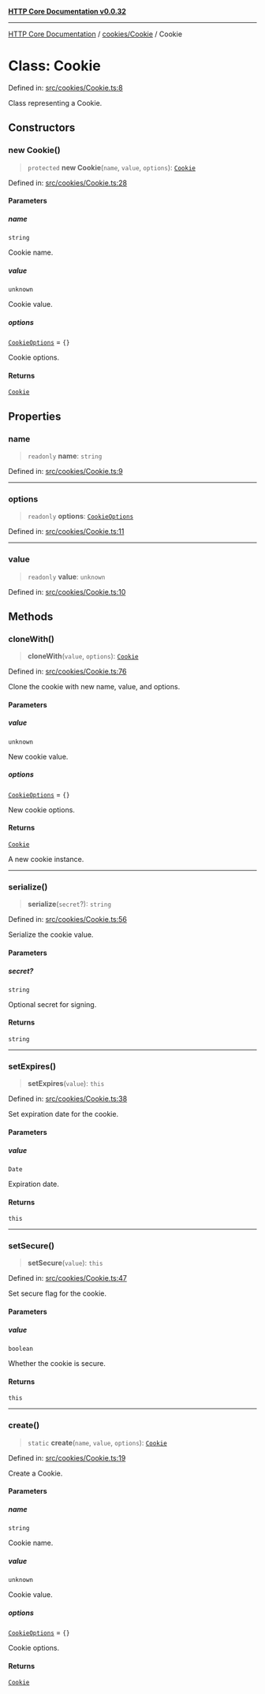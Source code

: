 [**HTTP Core Documentation v0.0.32**](../../../README.md)

***

[HTTP Core Documentation](../../../modules.md) / [cookies/Cookie](../README.md) / Cookie

# Class: Cookie

Defined in: [src/cookies/Cookie.ts:8](https://github.com/stonemjs/http-core/blob/680e946aeb5100b42b4836417719aba730586478/src/cookies/Cookie.ts#L8)

Class representing a Cookie.

## Constructors

### new Cookie()

> `protected` **new Cookie**(`name`, `value`, `options`): [`Cookie`](Cookie.md)

Defined in: [src/cookies/Cookie.ts:28](https://github.com/stonemjs/http-core/blob/680e946aeb5100b42b4836417719aba730586478/src/cookies/Cookie.ts#L28)

#### Parameters

##### name

`string`

Cookie name.

##### value

`unknown`

Cookie value.

##### options

[`CookieOptions`](../../../declarations/interfaces/CookieOptions.md) = `{}`

Cookie options.

#### Returns

[`Cookie`](Cookie.md)

## Properties

### name

> `readonly` **name**: `string`

Defined in: [src/cookies/Cookie.ts:9](https://github.com/stonemjs/http-core/blob/680e946aeb5100b42b4836417719aba730586478/src/cookies/Cookie.ts#L9)

***

### options

> `readonly` **options**: [`CookieOptions`](../../../declarations/interfaces/CookieOptions.md)

Defined in: [src/cookies/Cookie.ts:11](https://github.com/stonemjs/http-core/blob/680e946aeb5100b42b4836417719aba730586478/src/cookies/Cookie.ts#L11)

***

### value

> `readonly` **value**: `unknown`

Defined in: [src/cookies/Cookie.ts:10](https://github.com/stonemjs/http-core/blob/680e946aeb5100b42b4836417719aba730586478/src/cookies/Cookie.ts#L10)

## Methods

### cloneWith()

> **cloneWith**(`value`, `options`): [`Cookie`](Cookie.md)

Defined in: [src/cookies/Cookie.ts:76](https://github.com/stonemjs/http-core/blob/680e946aeb5100b42b4836417719aba730586478/src/cookies/Cookie.ts#L76)

Clone the cookie with new name, value, and options.

#### Parameters

##### value

`unknown`

New cookie value.

##### options

[`CookieOptions`](../../../declarations/interfaces/CookieOptions.md) = `{}`

New cookie options.

#### Returns

[`Cookie`](Cookie.md)

A new cookie instance.

***

### serialize()

> **serialize**(`secret`?): `string`

Defined in: [src/cookies/Cookie.ts:56](https://github.com/stonemjs/http-core/blob/680e946aeb5100b42b4836417719aba730586478/src/cookies/Cookie.ts#L56)

Serialize the cookie value.

#### Parameters

##### secret?

`string`

Optional secret for signing.

#### Returns

`string`

***

### setExpires()

> **setExpires**(`value`): `this`

Defined in: [src/cookies/Cookie.ts:38](https://github.com/stonemjs/http-core/blob/680e946aeb5100b42b4836417719aba730586478/src/cookies/Cookie.ts#L38)

Set expiration date for the cookie.

#### Parameters

##### value

`Date`

Expiration date.

#### Returns

`this`

***

### setSecure()

> **setSecure**(`value`): `this`

Defined in: [src/cookies/Cookie.ts:47](https://github.com/stonemjs/http-core/blob/680e946aeb5100b42b4836417719aba730586478/src/cookies/Cookie.ts#L47)

Set secure flag for the cookie.

#### Parameters

##### value

`boolean`

Whether the cookie is secure.

#### Returns

`this`

***

### create()

> `static` **create**(`name`, `value`, `options`): [`Cookie`](Cookie.md)

Defined in: [src/cookies/Cookie.ts:19](https://github.com/stonemjs/http-core/blob/680e946aeb5100b42b4836417719aba730586478/src/cookies/Cookie.ts#L19)

Create a Cookie.

#### Parameters

##### name

`string`

Cookie name.

##### value

`unknown`

Cookie value.

##### options

[`CookieOptions`](../../../declarations/interfaces/CookieOptions.md) = `{}`

Cookie options.

#### Returns

[`Cookie`](Cookie.md)
